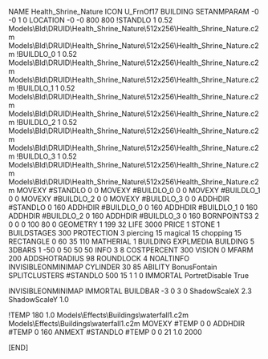 NAME Health_Shrine_Nature
ICON U_FrnOf17
BUILDING
SETANMPARAM -0 -0 1 0
LOCATION -0 -0 800 800
!STANDLO      1 0.52 Models\Bld\DRUID\Health_Shrine_Nature\512x256\Health_Shrine_Nature.c2m Models\Bld\DRUID\Health_Shrine_Nature\512x256\Health_Shrine_Nature.c2m 
!BUILDLO_0    1 0.52 Models\Bld\DRUID\Health_Shrine_Nature\512x256\Health_Shrine_Nature.c2m Models\Bld\DRUID\Health_Shrine_Nature\512x256\Health_Shrine_Nature.c2m 
!BUILDLO_1    1 0.52 Models\Bld\DRUID\Health_Shrine_Nature\512x256\Health_Shrine_Nature.c2m Models\Bld\DRUID\Health_Shrine_Nature\512x256\Health_Shrine_Nature.c2m 
!BUILDLO_2    1 0.52 Models\Bld\DRUID\Health_Shrine_Nature\512x256\Health_Shrine_Nature.c2m Models\Bld\DRUID\Health_Shrine_Nature\512x256\Health_Shrine_Nature.c2m 
!BUILDLO_3    1 0.52 Models\Bld\DRUID\Health_Shrine_Nature\512x256\Health_Shrine_Nature.c2m Models\Bld\DRUID\Health_Shrine_Nature\512x256\Health_Shrine_Nature.c2m 
MOVEXY #STANDLO   0 0
MOVEXY #BUILDLO_0 0 0
MOVEXY #BUILDLO_1 0 0
MOVEXY #BUILDLO_2 0 0
MOVEXY #BUILDLO_3 0 0
ADDHDIR #STANDLO 0 160
ADDHDIR #BUILDLO_0 0 160
ADDHDIR #BUILDLO_1 0 160
ADDHDIR #BUILDLO_2 0 160
ADDHDIR #BUILDLO_3 0 160
BORNPOINTS3 2 0 0 0 100 80 0
GEOMETRY 1 199 32
LIFE     3000
PRICE 1 STONE 1
BUILDSTAGES 300
PROTECTION 3 piercing 15 magical 15 chopping 15
RECTANGLE    0 60 35 110
MATHERIAL 1 BUILDING
EXPLMEDIA BUILDING 5
3DBARS 1 -50 0 50 50 50
INFO 3 8
COSTPERCENT 300
VISION 0
MFARM 200
ADDSHOTRADIUS 98
ROUNDLOCK 4
NOALTINFO
INVISIBLEONMINIMAP
CYLINDER 30 85
ABILITY BonusFontain
SPLITCLUSTERS #STANDLO 500 15 1 1 0
IMMORTAL
PortretDisable True

INVISIBLEONMINIMAP
IMMORTAL
BUILDBAR -3 0 3 0
ShadowScaleX 2.3
ShadowScaleY 1.0

!TEMP 180 1.0 Models\Effects\Buildings\waterfall1.c2m Models\Effects\Buildings\waterfall1.c2m
MOVEXY  #TEMP 0 0
ADDHDIR #TEMP 0 160
ANMEXT #STANDLO #TEMP 0 0 21 1.0 2000

[END]
